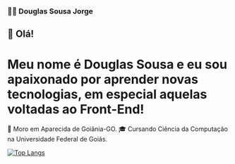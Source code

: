 ### 👨‍💻 Douglas Sousa Jorge

## 👋 Olá! 

# Meu nome é Douglas Sousa e eu sou apaixonado por aprender novas tecnologias, em especial aquelas voltadas ao Front-End!

📍 Moro em Aparecida de Goiânia-GO.
🎓 Cursando Ciência da Computação na Universidade Federal de Goiás.

[![Top Langs](https://github-readme-stats.vercel.app/api/top-langs/?username=douglas541&langs_count=5)](https://github.com/anuraghazra/github-readme-stats)

<!--
**douglas541/douglas541** is a ✨ _special_ ✨ repository because its `README.md` (this file) appears on your GitHub profile.

Here are some ideas to get you started:

- 🔭 I’m currently working on ...
- 🌱 I’m currently learning ...
- 👯 I’m looking to collaborate on ...
- 🤔 I’m looking for help with ...
- 💬 Ask me about ...
- 📫 How to reach me: ...
- 😄 Pronouns: ...
- ⚡ Fun fact: ...
-->
